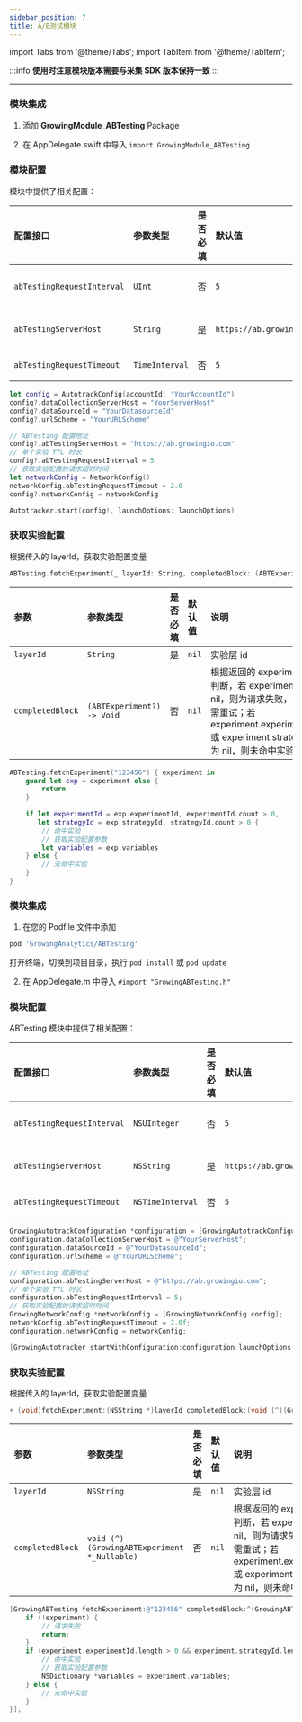 ```yaml
---
sidebar_position: 7
title: A/B测试模块
---
```

import Tabs from '@theme/Tabs';
import TabItem from '@theme/TabItem';

:::info
**使用时注意模块版本需要与采集 SDK 版本保持一致**
:::

--------

<Tabs>
  <TabItem value="swiftPM" label="Swift Package Manager集成" default>

### 模块集成

1. 添加 **GrowingModule_ABTesting** Package

<ImageLoader path="img/ios/add_package_ab_testing" />

2. 在 AppDelegate.swift 中导入 `import GrowingModule_ABTesting`

### 模块配置

模块中提供了相关配置：

| 配置接口              | 参数类型     | 是否必填 | 默认值 | 说明                                                         |
| :-------------------- | :----------- | :------: | :----- | :----------------------------------------------------------- |
| `abTestingRequestInterval`       | `UInt` |    否    | `5`    | 单个实验 TTL 时长，超出 TTL 时获取对应实验则重新请求；单位分钟 |
| `abTestingServerHost` | `String`   |    是    | `https://ab.growingio.com`  | ABTesting 配置地址，示例：https://ab.growingio.com                |
| `abTestingRequestTimeout`       | `TimeInterval` |    否    | `5`    | ABTesting 获取实验配置的请求超时时间；单位秒 |

```swift
let config = AutotrackConfig(accountId: "YourAccountId")
config?.dataCollectionServerHost = "YourServerHost"
config?.dataSourceId = "YourDatasourceId"
config?.urlScheme = "YourURLScheme"

// ABTesting 配置地址
config?.abTestingServerHost = "https://ab.growingio.com"
// 单个实验 TTL 时长
config?.abTestingRequestInterval = 5
// 获取实验配置的请求超时时间
let networkConfig = NetworkConfig()
networkConfig.abTestingRequestTimeout = 2.0
config?.networkConfig = networkConfig

Autotracker.start(config!, launchOptions: launchOptions)
```

### 获取实验配置

根据传入的 layerId，获取实验配置变量

```swift
ABTesting.fetchExperiment(_ layerId: String, completedBlock: (ABTExperiment?) -> Void)
```

| 参数             | 参数类型                                    | 是否必填 | 默认值 | 说明                                                         |
| :--------------- | :------------------------------------------ | :------: | :----- | :----------------------------------------------------------- |
| `layerId`        | `String`                                  |    是    | `nil`  | 实验层 id                                                    |
| `completedBlock` | `(ABTExperiment?) -> Void` |    否    | `nil`  | 根据返回的 experiment 判断，若 experiment 为 nil，则为请求失败，请按需重试；若 experiment.experimentId 或 experiment.strategyId 为 nil，则未命中实验 |

```swift
ABTesting.fetchExperiment("123456") { experiment in
    guard let exp = experiment else {
        return
    }
    
    if let experimentId = exp.experimentId, experimentId.count > 0,
       let strategyId = exp.strategyId, strategyId.count > 0 {
        // 命中实验
        // 获取实验配置参数
        let variables = exp.variables
    } else {
        // 未命中实验
    }
}
```

  </TabItem>
  <TabItem value="cocoapods" label="Cocoapods集成">

### 模块集成

1. 在您的 Podfile 文件中添加

```ruby
pod 'GrowingAnalytics/ABTesting'
```

打开终端，切换到项目目录，执行 `pod install` 或 `pod update`

2. 在 AppDelegate.m 中导入 `#import "GrowingABTesting.h"`

### 模块配置

ABTesting 模块中提供了相关配置：

| 配置接口              | 参数类型     | 是否必填 | 默认值 | 说明                                                         |
| :-------------------- | :----------- | :------: | :----- | :----------------------------------------------------------- |
| `abTestingRequestInterval`       | `NSUInteger` |    否    | `5`    | 单个实验 TTL 时长，超出 TTL 时获取对应实验则重新请求；单位分钟 |
| `abTestingServerHost` | `NSString`   |    是    | `https://ab.growingio.com`  | ABTesting 配置地址，示例：https://ab.growingio.com                |
| `abTestingRequestTimeout`       | `NSTimeInterval` |    否    | `5`    | ABTesting 获取实验配置的请求超时时间；单位秒 |

```objectivec
GrowingAutotrackConfiguration *configuration = [GrowingAutotrackConfiguration configurationWithProjectId:@"YourAccountId"];
configuration.dataCollectionServerHost = @"YourServerHost";
configuration.dataSourceId = @"YourDatasourceId";
configuration.urlScheme = @"YourURLScheme";

// ABTesting 配置地址
configuration.abTestingServerHost = @"https://ab.growingio.com";
// 单个实验 TTL 时长
configuration.abTestingRequestInterval = 5;
// 获取实验配置的请求超时时间
GrowingNetworkConfig *networkConfig = [GrowingNetworkConfig config];
networkConfig.abTestingRequestTimeout = 2.0f;
configuration.networkConfig = networkConfig;

[GrowingAutotracker startWithConfiguration:configuration launchOptions:launchOptions];
```

### 获取实验配置

根据传入的 layerId，获取实验配置变量

```objectivec
+ (void)fetchExperiment:(NSString *)layerId completedBlock:(void (^)(GrowingABTExperiment *_Nullable))completedBlock;
```

| 参数             | 参数类型                                    | 是否必填 | 默认值 | 说明                                                         |
| :--------------- | :------------------------------------------ | :------: | :----- | :----------------------------------------------------------- |
| `layerId`        | `NSString`                                  |    是    | `nil`  | 实验层 id                                                    |
| `completedBlock` | `void (^)(GrowingABTExperiment *_Nullable)` |    否    | `nil`  | 根据返回的 experiment 判断，若 experiment 为 nil，则为请求失败，请按需重试；若 experiment.experimentId 或 experiment.strategyId 为 nil，则未命中实验 |

```objectivec
[GrowingABTesting fetchExperiment:@"123456" completedBlock:^(GrowingABTExperiment * _Nullable experiment) {
    if (!experiment) {
        // 请求失败
        return;
    }
    if (experiment.experimentId.length > 0 && experiment.strategyId.length > 0) {
        // 命中实验
        // 获取实验配置参数
        NSDictionary *variables = experiment.variables;
    } else {
        // 未命中实验
    }
}];
```

  </TabItem>
</Tabs>